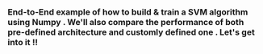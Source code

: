 ### End-to-End example of how to build & train a SVM algorithm using Numpy . We'll also compare the performance of both pre-defined architecture and customly defined one . Let's get into it !! 
